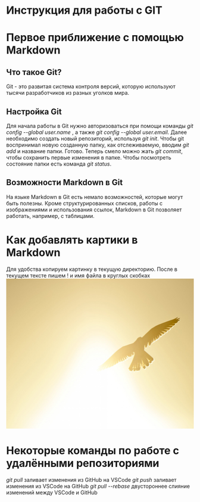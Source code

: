 # Инструкция для работы с GIT
# Первое приближение с помощью Markdown
## Что такое Git?
Git - это развитая система контроля версий, которую используют тысячи разработчиков из разных уголков мира.
## Настройка Git
Для начала работы в Git нужно авторизоваться при помощи команды *git config --global user.name* , а также *git config --global user.email*. Далее необходимо создать новый репозиторий, используя *git init*. Чтобы git воспринимал новую созданную папку, как отслеживаемую, вводим *git add* и название папки. Готово. Теперь смело можно жать *git commit*, чтобы сохранить первые изменения в папке. Чтобы посмотреть состояние папки есть команда *git status*. 
## Возможности Markdown в Git
На языке Markdown в Git есть немало возможностей, которые могут быть полезны. Кроме структурированных списков, работы с изображениями и использования ссылок, Markdown в Git позволяет работать, например, с таблицами. 
# Как добавлять картики в Markdown
Для удобства копируем картинку в текущую директорию. После в текущем тексте пишем ! и имя файла в круглых скобках
![Птичка](bird.jpg)
# Некоторые команды по работе с удалёнными репозиториями
*git pull* заливает изменения из GitHub на VSCode
*git push* заливает изменения из VSCode на GitHub
*git pull --rebase* двустороннее слияние изменений между VSCode и GitHub